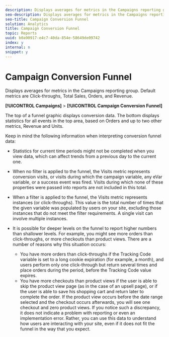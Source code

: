 ```yaml
---
description: Displays averages for metrics in the Campaigns reporting group. Default metrics are Click-throughs, Total Sales, Orders, and Revenue.
seo-description: Displays averages for metrics in the Campaigns reporting group. Default metrics are Click-throughs, Total Sales, Orders, and Revenue.
seo-title: Campaign Conversion Funnel
solution: Analytics
title: Campaign Conversion Funnel
topic: Reports
uuid: b0a90917-e4c7-40da-854e-58649de09742
index: y
internal: n
snippet: y
---
```


# Campaign Conversion Funnel

Displays averages for metrics in the Campaigns reporting group. Default metrics are Click-throughs, Total Sales, Orders, and Revenue.

 **[!UICONTROL Campaigns]** > **[!UICONTROL Campaign Conversion Funnel]**

The top of a funnel graphic displays conversion data. The bottom displays statistics for all events in the top area, based on Orders and up to two other metrics, Revenue and Units.

Keep in mind the following information when interpreting conversion funnel data:

* Statistics for current time periods might not be completed when you view data, which can affect trends from a previous day to the current one. 
* When no filter is applied to the funnel, the Visits metric represents conversion visits, or visits during which the campaign variable, any eVar variable, or a success event was fired. Visits during which none of these properties were passed into reports are not included in this total. 
* When a filter is applied to the funnel, the Visits metric represents instances (or click-throughs). This value is the total number of times that the given variable was populated by users on your site, excluding those instances that do not meet the filter requirements. A single visit can involve multiple instances. 
* It is possible for deeper levels on the funnel to report higher numbers than shallower levels. For example, you might see more orders than click-throughs, or more checkouts than product views. There are a number of reasons why this situation occurs:

    * You have more orders than click-throughs if the Tracking Code variable is set to a long cookie expiration (for example, a month), and users perform only one click-through but return several times and place orders during the period, before the Tracking Code value expires. 
    * You have more checkouts than product views if the user is able to skip the product view page (as in the case of an upsell page), or if the user is able to save his shopping cart and return later to complete the order. If the product view occurs before the date range selected and the checkout occurs afterwards, you will see one checkout and zero product views. If you notice such a discrepancy, it does not indicate a problem with reporting or even an implementation error. Rather, you can use this data to understand how users are interacting with your site, even if it does not fit the funnel in the way that you expect.

